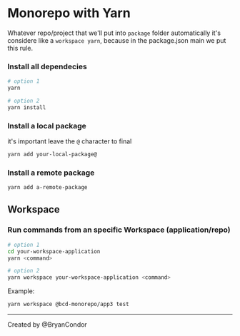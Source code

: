 # Monorepo with Yarn

Whatever repo/project that we'll put into `package` folder automatically it's considere like a `workspace yarn`, because in the package.json main we put this rule.

### Install all dependecies

```bash
# option 1
yarn

# option 2
yarn install
```

### Install a local package

it's important leave the `@` character to final

```bash
yarn add your-local-package@
```

### Install a remote package

```bash
yarn add a-remote-package
```

## Workspace

### Run commands from an specific Workspace (application/repo)

```bash
# option 1
cd your-workspace-application
yarn <command>

# option 2
yarn workspace your-workspace-application <command>
```

Example:
```bash
yarn workspace @bcd-monorepo/app3 test
```

---

Created by @BryanCondor
